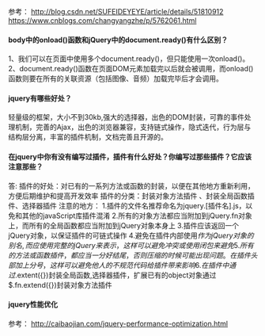 参考：
http://blog.csdn.net/SUFEIDEYEYE/article/details/51810912 
https://www.cnblogs.com/changyangzhe/p/5762061.html

#### body中的onload()函数和jQuery中的document.ready()有什么区别？
1、我们可以在页面中使用多个document.ready()，但只能使用一次onload()。
2、document.ready()函数在页面DOM元素加载完以后就会被调用，而onload()函数则要在所有的关联资源（包括图像、音频）加载完毕后才会调用。

#### jquery有哪些好处？
轻量级的框架，大小不到30kb,强大的选择器，出色的DOM封装，可靠的事件处理机制，完善的Ajax，出色的浏览器兼容，支持链式操作，隐式迭代，行为层与结构层分离，丰富的插件机制，文档完善且开源的。

#### 在jquery中你有没有编写过插件，插件有什么好处？你编写过那些插件？它应该注意那些？
答: 插件的好处：对已有的一系列方法或函数的封装，以便在其他地方重新利用，方便后期维护和提高开发效率
插件的分类：封装对象方法插件 、封装全局函数插件、选择器插件
注意的地方：
1.插件的文件名推荐命名为jquery.[插件名].js，以免和其他的javaScript库插件混淆
2.所有的对象方法都应当附加到jQuery.fn对象上，而所有的全局函数都应当附加到jQuery对象本身上
3.插件应该返回一个jQuery对象，以保证插件的可链式操作
4.避免在插件内部使用$作为jQuery对象的别名,而应使用完整的jQuery来表示，这样可以避免冲突或使用闭包来避免
5.所有的方法或函数插件，都应当一分好结尾，否则压缩的时候可能出现问题。在插件头部加上分号，这样可以避免他人的不规范代码给插件带来影响
6.在插件中通过$.extent({})封装全局函数,选择器插件，扩展已有的object对象通过$.fn.extend({})封装对象方法插件

#### jquery性能优化
参考： http://caibaojian.com/jquery-performance-optimization.html